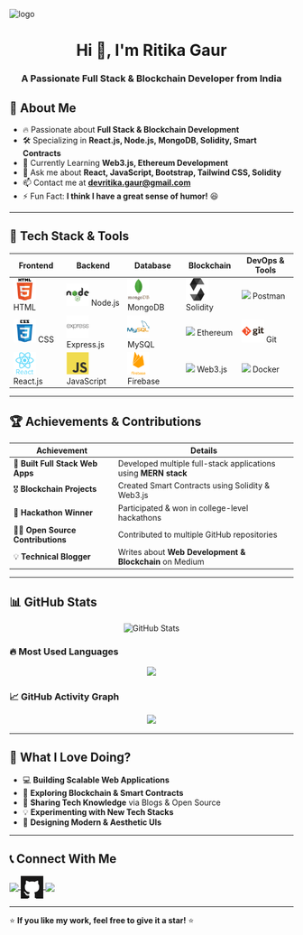![logo](https://github.com/kuritika098/kuritika098/blob/main/Screenshot%202024-05-08%20133310.png)

<h1 align="center">Hi 👋, I'm Ritika Gaur</h1>
<h3 align="center">A Passionate Full Stack & Blockchain Developer from India</h3>


## 🌟 **About Me**
- 🔥 Passionate about **Full Stack & Blockchain Development**  
- 🛠️ Specializing in **React.js, Node.js, MongoDB, Solidity, Smart Contracts**  
- 🌱 Currently Learning **Web3.js, Ethereum Development**  
- 💬 Ask me about **React, JavaScript, Bootstrap, Tailwind CSS, Solidity**  
- 📫 Contact me at **devritika.gaur@gmail.com**  
- ⚡ Fun Fact: **I think I have a great sense of humor!** 😆  

---

## 🚀 **Tech Stack & Tools**
| **Frontend**  | **Backend**  | **Database** | **Blockchain** | **DevOps & Tools** |
|--------------|------------|-------------|---------------|-----------------|
| <img src="https://raw.githubusercontent.com/devicons/devicon/master/icons/html5/html5-original-wordmark.svg" width="40"/> HTML | <img src="https://raw.githubusercontent.com/devicons/devicon/master/icons/nodejs/nodejs-original-wordmark.svg" width="40"/> Node.js | <img src="https://raw.githubusercontent.com/devicons/devicon/master/icons/mongodb/mongodb-original-wordmark.svg" width="40"/> MongoDB | <img src="https://raw.githubusercontent.com/devicons/devicon/master/icons/solidity/solidity-original.svg" width="40"/> Solidity | <img src="https://www.vectorlogo.zone/logos/getpostman/getpostman-icon.svg" width="40"/> Postman |
| <img src="https://raw.githubusercontent.com/devicons/devicon/master/icons/css3/css3-original-wordmark.svg" width="40"/> CSS | <img src="https://raw.githubusercontent.com/devicons/devicon/master/icons/express/express-original-wordmark.svg" width="40"/> Express.js | <img src="https://raw.githubusercontent.com/devicons/devicon/master/icons/mysql/mysql-original-wordmark.svg" width="40"/> MySQL | <img src="https://upload.wikimedia.org/wikipedia/commons/6/6f/Ethereum-icon-purple.svg" width="40"/> Ethereum | <img src="https://raw.githubusercontent.com/devicons/devicon/master/icons/git/git-original-wordmark.svg" width="40"/> Git |
| <img src="https://raw.githubusercontent.com/devicons/devicon/master/icons/react/react-original-wordmark.svg" width="40"/> React.js | <img src="https://raw.githubusercontent.com/devicons/devicon/master/icons/javascript/javascript-original.svg" width="40"/> JavaScript | <img src="https://raw.githubusercontent.com/devicons/devicon/master/icons/firebase/firebase-plain-wordmark.svg" width="40"/> Firebase | <img src="https://avatars.githubusercontent.com/u/50522406?s=200&v=4" width="40"/> Web3.js | <img src="https://www.vectorlogo.zone/logos/docker/docker-icon.svg" width="40"/> Docker |

---

## 🏆 **Achievements & Contributions**
| **Achievement**  | **Details**  |
|-----------------|-------------|
| 🚀 **Built Full Stack Web Apps** | Developed multiple full-stack applications using **MERN stack** |
| 🎖 **Blockchain Projects** | Created Smart Contracts using Solidity & Web3.js |
| 🏅 **Hackathon Winner** | Participated & won in college-level hackathons |
| 👨‍💻 **Open Source Contributions** | Contributed to multiple GitHub repositories |
| 💡 **Technical Blogger** | Writes about **Web Development & Blockchain** on Medium |

---

## 📊 **GitHub Stats**
<p align="center">
  <img src="https://github-readme-stats.vercel.app/api?username=GaurRitika&show_icons=true&theme=radical" alt="GitHub Stats" />
</p>

### **🔥 Most Used Languages**
<p align="center">
  <img src="https://github-readme-stats.vercel.app/api/top-langs/?username=GaurRitika&layout=compact&theme=radical" />
</p>

### 📈 GitHub Activity Graph
<p align="center">
  <img src="https://github-readme-activity-graph.vercel.app/graph?username=GaurRitika&theme=react-dark" />
</p>


---

## 🎯 **What I Love Doing?**
- 💻 **Building Scalable Web Applications**  
- 🚀 **Exploring Blockchain & Smart Contracts**  
- 📢 **Sharing Tech Knowledge** via Blogs & Open Source  
- 💡 **Experimenting with New Tech Stacks**  
- 🎨 **Designing Modern & Aesthetic UIs**  

---

## 📞 **Connect With Me**
<p align="left">
  <a href="https://www.linkedin.com/in/ritika-gaur-b40b4b298/" target="blank">
    <img align="center" src="https://raw.githubusercontent.com/rahuldkjain/github-profile-readme-generator/master/src/images/icons/Social/linked-in-alt.svg" width="40" />
  </a>
  <a href="https://github.com/GaurRitika" target="blank">
    <img align="center" src="https://raw.githubusercontent.com/edent/SuperTinyIcons/master/images/svg/github.svg" width="40" />
  </a>
  <a href="mailto:ritika.gaur2005@gmail.com" target="blank">
    <img align="center" src="https://upload.wikimedia.org/wikipedia/commons/4/4e/Gmail_Icon.png" width="40" />
  </a>
</p>

---

⭐ **If you like my work, feel free to give it a star!** ⭐
